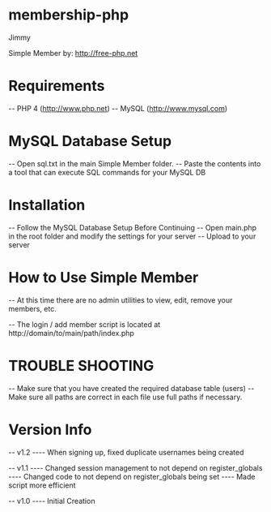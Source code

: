 membership-php
==============
Jimmy

Simple Member
 by: http://free-php.net

 # Requirements

 -- PHP 4 (http://www.php.net)
 -- MySQL (http://www.mysql.com)

 # MySQL Database Setup

 -- Open sql.txt in the main Simple Member folder.
 -- Paste the contents into a tool that can execute SQL commands for your MySQL DB

 # Installation

 -- Follow the MySQL Database Setup Before Continuing
 -- Open main.php in the root folder and modify the settings for your server
 -- Upload to your server

 # How to Use Simple Member

 -- At this time there are no admin utilities to view, edit, remove your members, etc.

 -- The login / add member script is located at http://domain/to/main/path/index.php


 # TROUBLE SHOOTING

 -- Make sure that you have created the required database table (users)
 -- Make sure all paths are correct in each file use full paths if necessary.
 
 # Version Info

 -- v1.2
 ---- When signing up, fixed duplicate usernames being created
 
 -- v1.1
 ---- Changed session management to not depend on register_globals
 ---- Changed code to not depend on register_globals being set
 ---- Made script more efficient

 -- v1.0
 ---- Initial Creation 

